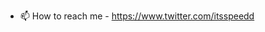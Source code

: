 - 📫 How to reach me - https://www.twitter.com/itsspeedd

<!---
spriyak02/spriyak02 is a ✨ special ✨ repository because its `README.md` (this file) appears on your GitHub profile.
You can click the Preview link to take a look at your changes.
--->
